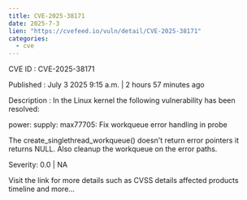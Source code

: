 ```yaml
--- 
title: CVE-2025-38171
date: 2025-7-3
lien: "https://cvefeed.io/vuln/detail/CVE-2025-38171"
categories:
  - cve
---
```


CVE ID : CVE-2025-38171

Published :  July 3
2025
9:15 a.m. | 2 hours
57 minutes ago

Description : In the Linux kernel
the following vulnerability has been resolved:

power: supply: max77705: Fix workqueue error handling in probe

The create_singlethread_workqueue() doesn't return error pointers
it
returns NULL.  Also cleanup the workqueue on the error paths.

Severity: 0.0 | NA

Visit the link for more details
such as CVSS details
affected products
timeline
and more...
